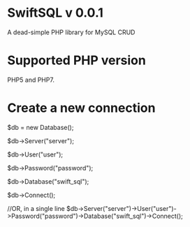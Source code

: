 # SwiftSQL v 0.0.1
A dead-simple PHP library for MySQL CRUD 

# Supported PHP version
PHP5 and PHP7.

# Create a new connection
$db = new Database();

$db->Server("server");

$db->User("user");

$db->Password("password");

$db->Database("swift_sql");

$db->Connect();

//OR, in a single line
$db->Server("server")->User("user")->Password("password")->Database("swift_sql")->Connect();

